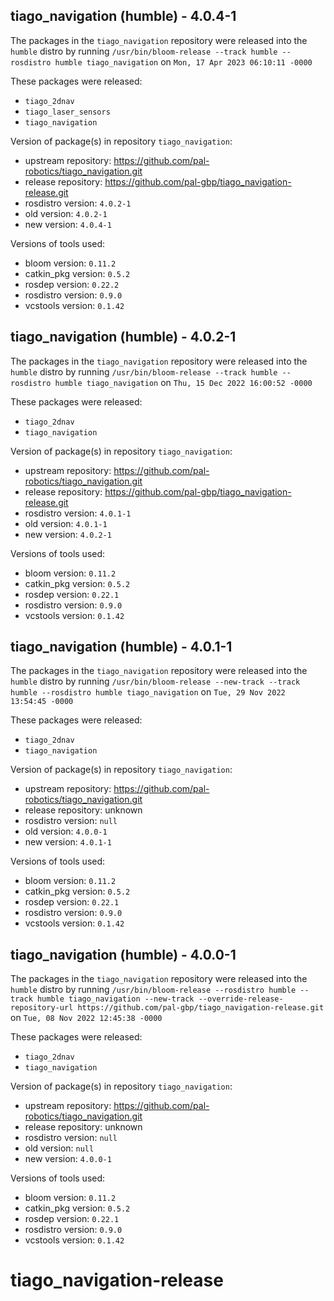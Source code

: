 ## tiago_navigation (humble) - 4.0.4-1

The packages in the `tiago_navigation` repository were released into the `humble` distro by running `/usr/bin/bloom-release --track humble --rosdistro humble tiago_navigation` on `Mon, 17 Apr 2023 06:10:11 -0000`

These packages were released:
- `tiago_2dnav`
- `tiago_laser_sensors`
- `tiago_navigation`

Version of package(s) in repository `tiago_navigation`:

- upstream repository: https://github.com/pal-robotics/tiago_navigation.git
- release repository: https://github.com/pal-gbp/tiago_navigation-release.git
- rosdistro version: `4.0.2-1`
- old version: `4.0.2-1`
- new version: `4.0.4-1`

Versions of tools used:

- bloom version: `0.11.2`
- catkin_pkg version: `0.5.2`
- rosdep version: `0.22.2`
- rosdistro version: `0.9.0`
- vcstools version: `0.1.42`


## tiago_navigation (humble) - 4.0.2-1

The packages in the `tiago_navigation` repository were released into the `humble` distro by running `/usr/bin/bloom-release --track humble --rosdistro humble tiago_navigation` on `Thu, 15 Dec 2022 16:00:52 -0000`

These packages were released:
- `tiago_2dnav`
- `tiago_navigation`

Version of package(s) in repository `tiago_navigation`:

- upstream repository: https://github.com/pal-robotics/tiago_navigation.git
- release repository: https://github.com/pal-gbp/tiago_navigation-release.git
- rosdistro version: `4.0.1-1`
- old version: `4.0.1-1`
- new version: `4.0.2-1`

Versions of tools used:

- bloom version: `0.11.2`
- catkin_pkg version: `0.5.2`
- rosdep version: `0.22.1`
- rosdistro version: `0.9.0`
- vcstools version: `0.1.42`


## tiago_navigation (humble) - 4.0.1-1

The packages in the `tiago_navigation` repository were released into the `humble` distro by running `/usr/bin/bloom-release --new-track --track humble --rosdistro humble tiago_navigation` on `Tue, 29 Nov 2022 13:54:45 -0000`

These packages were released:
- `tiago_2dnav`
- `tiago_navigation`

Version of package(s) in repository `tiago_navigation`:

- upstream repository: https://github.com/pal-robotics/tiago_navigation.git
- release repository: unknown
- rosdistro version: `null`
- old version: `4.0.0-1`
- new version: `4.0.1-1`

Versions of tools used:

- bloom version: `0.11.2`
- catkin_pkg version: `0.5.2`
- rosdep version: `0.22.1`
- rosdistro version: `0.9.0`
- vcstools version: `0.1.42`


## tiago_navigation (humble) - 4.0.0-1

The packages in the `tiago_navigation` repository were released into the `humble` distro by running `/usr/bin/bloom-release --rosdistro humble --track humble tiago_navigation --new-track --override-release-repository-url https://github.com/pal-gbp/tiago_navigation-release.git` on `Tue, 08 Nov 2022 12:45:38 -0000`

These packages were released:
- `tiago_2dnav`
- `tiago_navigation`

Version of package(s) in repository `tiago_navigation`:

- upstream repository: https://github.com/pal-robotics/tiago_navigation.git
- release repository: unknown
- rosdistro version: `null`
- old version: `null`
- new version: `4.0.0-1`

Versions of tools used:

- bloom version: `0.11.2`
- catkin_pkg version: `0.5.2`
- rosdep version: `0.22.1`
- rosdistro version: `0.9.0`
- vcstools version: `0.1.42`


# tiago_navigation-release

